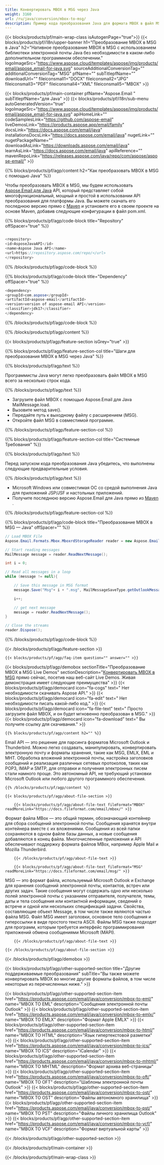 ```yaml
---
title: Конвертировать MBOX в MSG через Java
weight: 3160
url: /ru/java/conversion/mbox-to-msg/
description: Пример кода преобразования Java для формата MBOX в файл MSG. Используйте этот пример кода для экспорта сообщения в MSG в любом веб- или настольном приложении на основе Java.
---
```


{{< blocks/products/pf/main-wrap-class isAutogenPage="true">}}
{{< blocks/products/pf/i18n/upper-banner h1="Преобразование MBOX в MSG в Java" h2="Нативное преобразование MBOX в MSG с использованием библиотеки электронной почты Java без необходимости в каком-либо дополнительном программном обеспечении." logoImageSrc="https://www.aspose.cloud/templates/aspose/img/products/email/aspose_email-for-java.svg" sourceAdditionalConversionTag="" additionalConversionTag="MSG" pfName="" subTitlepfName="" downloadUrl="" fileiconsmall1="DOCX" fileiconsmall2="JPG" fileiconsmall3="PDF" fileiconsmall4="XML" fileiconsmall5="MBOX" >}}

{{< blocks/products/pf/main-container pfName="Aspose.Email " subTitlepfName="для Java" >}}
{{< blocks/products/pf/i18n/sub-menu autoGeneratedVersion="true" logoImageSrc="https://www.aspose.cloud/templates/aspose/img/products/email/aspose_email-for-java.svg" apiHomeLink="" codeSamplesLink="https://github.com/aspose-email" liveDemosLink="https://products.aspose.app/email/family" docsLink="https://docs.aspose.com/email/java" installationsDocsLink="https://docs.aspose.com/email/java" nugetLink="" nugetPackageName="" downloadAsLink="https://downloads.aspose.com/email/java" learnAsLink="https://docs.aspose.com/email/java" apiReference="" mavenRepoLink="https://releases.aspose.com/java/repo/com/aspose/aspose-email/" >}}

{{% blocks/products/pf/agp/content h2="Как преобразовать MBOX в MSG с помощью Java" %}}

 Чтобы преобразовать MBOX в MSG, мы будем использовать
 [Aspose.Email для Java](https://products.aspose.com/email/java/)
 API, который представляет собой многофункциональный, мощный и простой в использовании API преобразования для платформы Java. Вы можете скачать его последнюю версию прямо с
 [Maven](https://releases.aspose.com/java/repo/com/aspose/aspose-email/)
 и установите его в своем проекте на основе Maven, добавив следующие конфигурации в файл pom.xml.

{{% blocks/products/pf/agp/code-block title="Repository" offSpacer="true" %}}

```cs

<repository>
<id>AsposeJavaAPI</id>
<name>Aspose Java API</name>
<url>https://repository.aspose.com/repo/</url>
</repository>

```

{{% /blocks/products/pf/agp/code-block %}}

{{% blocks/products/pf/agp/code-block title="Dependency" offSpacer="true" %}}

```cs
<dependency>
<groupId>com.aspose</groupId>
<artifactId>aspose-email</artifactId>
<version>version of aspose-email API</version>
<classifier>jdk17</classifier>
</dependency>

```

{{% /blocks/products/pf/agp/code-block %}}

{{% /blocks/products/pf/agp/content %}}

{{< blocks/products/pf/agp/feature-section isGrey="true" >}}

{{% blocks/products/pf/agp/feature-section-col title="Шаги для преобразования MBOX в MSG через Java" %}}

{{% blocks/products/pf/agp/text %}}

 Программисты Java могут легко преобразовать файл MBOX в MSG всего за несколько строк кода.

{{% /blocks/products/pf/agp/text %}}

+  Загрузите файл MBOX с помощью Aspose.Email для Java MailMessage.load.
+  Вызовите метод save().
+  Передайте путь к выходному файлу с расширением (MSG).
+  Откройте файл MSG в совместимой программе.

{{% /blocks/products/pf/agp/feature-section-col %}}

{{% blocks/products/pf/agp/feature-section-col title="Системные Требования" %}}

{{% blocks/products/pf/agp/text %}}

 Перед запуском кода преобразования Java убедитесь, что выполнены следующие предварительные условия.

{{% /blocks/products/pf/agp/text %}}

-  Microsoft Windows или совместимая ОС со средой выполнения Java для приложений JSP/JSF и настольных приложений.
-  Получите последнюю версию Aspose.Email для Java прямо из
 [Maven](https://releases.aspose.com/java/repo/com/aspose/aspose-email/)  .

{{% /blocks/products/pf/agp/feature-section-col %}}

{{% blocks/products/pf/agp/code-block title="Преобразование MBOX в MSG — Java" offSpacer="" %}}

```cs
// Load MBOX File
Aspose.Email.Formats.Mbox.MboxrdStorageReader reader = new Aspose.Email.Formats.Mbox.MboxrdStorageReader("Source.mbox", false);

// Start reading messages
MailMessage message = reader.ReadNextMessage();

int i = 0;

// Read all messages in a loop
while (message != null){

	// Save this message in MSG format
	message.Save("Msg"+ i + ".msg", MailMessageSaveType.getOutlookMessageFormat());

	i++;

	// get next message
	message = reader.ReadNextMessage();
}

// Close the streams
reader.Dispose();   

```

{{% /blocks/products/pf/agp/code-block %}}

{{< /blocks/products/pf/agp/feature-section >}}

    {{< blocks/products/pf/agp/faq-item question="" answer="" >}}


<!-- aboutfile Starts -->

{{< blocks/products/pf/agp/demobox sectionTitle="Преобразование MBOX в MSG Live Demos" sectionDescription="[Конвертировать MBOX в MSG](https://products.aspose.app/email/conversion/mbox-to-msg) прямо сейчас, посетив наш веб-сайт Live Demos. Живая демонстрация имеет следующие преимущества" >}}
        {{< blocks/products/pf/agp/democard icon="fa-cogs" text=" Нет необходимости скачивать Aspose API." >}}
        {{< blocks/products/pf/agp/democard icon="fa-edit" text=" Нет необходимости писать какой-либо код." >}}
        {{< blocks/products/pf/agp/democard icon="fa-file-text" text=" Просто загрузите файл MBOX, и он будет мгновенно преобразован в MSG." >}}
        {{< blocks/products/pf/agp/democard icon="fa-download" text=" Вы получите ссылку для скачивания." >}}

    {{% blocks/products/pf/agp/content h2="" %}}

 Email API — это решение для парсинга форматов Microsoft Outlook и Thunderbird. Можно легко создавать, манипулировать, конвертировать электронную почту и форматы хранения, такие как MSG, EMLX, EML и MHT. Обработка вложений электронной почты, настройка заголовков сообщений и реализация различных сетевых протоколов, таких как POP3, IMAP и SMTP, для отправки и получения электронных писем стали намного проще. Это автономный API, не требующий установки Microsoft Outlook или любого другого программного обеспечения.



    {{% /blocks/products/pf/agp/content %}}

    {{< blocks/products/pf/agp/about-file-section >}}

        {{< blocks/products/pf/agp/about-file-text fileFormat="MBOX" readMoreLink="https://docs.fileformat.com/email/mbox/" >}}

Формат файла MBox — это общий термин, обозначающий контейнер для сбора сообщений электронной почты. Сообщения хранятся внутри контейнера вместе с их вложениями. Сообщения из всей папки сохраняются в одном файле базы данных, а новые сообщения добавляются в конец файла. Многочисленные приложения и API обеспечивают поддержку формата файлов MBox, например Apple Mail и Mozilla Thunderbird.


        {{< /blocks/products/pf/agp/about-file-text >}}

        {{< blocks/products/pf/agp/about-file-text fileFormat="MSG" readMoreLink="https://docs.fileformat.com/email/msg/" >}}

MSG — это формат файла, используемый Microsoft Outlook и Exchange для хранения сообщений электронной почты, контактов, встреч или других задач. Такие сообщения могут содержать одно или несколько полей электронной почты с указанием отправителя, получателя, темы, даты и тела сообщения или контактной информации, сведений о встрече и одной или нескольких спецификаций задачи. Свойства, составляющие объект Message, в том числе также являются частью файла MSG. Файл MSG имеет заголовки, основное тело сообщения и гиперссылки в виде простого текста ASCII. Файлы MSG также подходят для программ, которым требуется интерфейс программирования приложений обмена сообщениями Microsoft (MAPI).


        {{< /blocks/products/pf/agp/about-file-text >}}

    {{< /blocks/products/pf/agp/about-file-section >}}

{{< /blocks/products/pf/agp/demobox >}}

<!-- aboutfile Ends -->

{{< blocks/products/pf/agp/other-supported-section title="Другие поддерживаемые преобразования" subTitle="Вы также можете конвертировать MBOX во многие другие форматы файлов, в том числе некоторые из перечисленных ниже." >}}

{{< blocks/products/pf/agp/other-supported-section-item href="https://products.aspose.com/email/java/conversion/mbox-to-eml/" name="MBOX TO EML" description="Сообщения электронной почты Outlook" >}}
{{< blocks/products/pf/agp/other-supported-section-item href="https://products.aspose.com/email/java/conversion/mbox-to-emlx/" name="MBOX TO EMLX" description="Формат Apple EMLX" >}}
{{< blocks/products/pf/agp/other-supported-section-item href="https://products.aspose.com/email/java/conversion/mbox-to-html/" name="MBOX TO HTML" description="Язык гипертекстовой разметки" >}}
{{< blocks/products/pf/agp/other-supported-section-item href="https://products.aspose.com/email/java/conversion/mbox-to-ics/" name="MBOX TO ICS" description="iCalendar" >}}
{{< blocks/products/pf/agp/other-supported-section-item href="https://products.aspose.com/email/java/conversion/mbox-to-mhtml/" name="MBOX TO MHTML" description="Формат архива веб-страницы" >}}
{{< blocks/products/pf/agp/other-supported-section-item href="https://products.aspose.com/email/java/conversion/mbox-to-oft/" name="MBOX TO OFT" description="Шаблоны электронной почты Outlook" >}}
{{< blocks/products/pf/agp/other-supported-section-item href="https://products.aspose.com/email/java/conversion/mbox-to-ost/" name="MBOX TO OST" description="Файлы автономного хранилища" >}}
{{< blocks/products/pf/agp/other-supported-section-item href="https://products.aspose.com/email/java/conversion/mbox-to-pst/" name="MBOX TO PST" description="Файлы личного хранилища Outlook" >}}
{{< blocks/products/pf/agp/other-supported-section-item href="https://products.aspose.com/email/java/conversion/mbox-to-vcf/" name="MBOX TO VCF" description="Формат виртуальной карты" >}}

{{< /blocks/products/pf/agp/other-supported-section >}}

{{< /blocks/products/pf/main-container >}}
   
{{< /blocks/products/pf/main-wrap-class >}}
